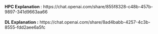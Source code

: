 <div> <b>HPC Explanation </b>: https://chat.openai.com/share/855f8328-c48b-457b-9897-341d9663aa66</div>
<br />
<div>
<b>DL Explanation :</b> https://chat.openai.com/share/8ad4babb-4257-4c3b-8555-fdd2aee6a5fc
</div>

